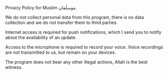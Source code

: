 Privacy Policy for Muslim موسڵمان.


We do not collect personal data from this program, there is no data collection and we do not transfer them to third parties

Internet access is required for push notifications, which I send you to notify about the availability of an update.

Access to the microphone is required to record your voice. Voice recordings are not transmitted to us, but remain on your devices.

The program does not bear any other illegal actions, Allah is the best witness.
